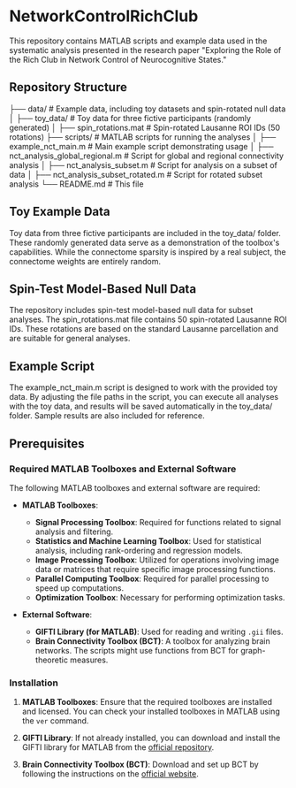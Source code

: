 # NetworkControlRichClub

This repository contains MATLAB scripts and example data used in the systematic analysis presented in the research paper "Exploring the Role of the Rich Club in Network Control of Neurocognitive States."

## Repository Structure
├── data/                    # Example data, including toy datasets and spin-rotated null data
│   ├── toy_data/            # Toy data for three fictive participants (randomly generated)
│   ├── spin_rotations.mat   # Spin-rotated Lausanne ROI IDs (50 rotations)
├── scripts/                 # MATLAB scripts for running the analyses
│   ├── example_nct_main.m                   # Main example script demonstrating usage
│   ├── nct_analysis_global_regional.m       # Script for global and regional connectivity analysis
│   ├── nct_analysis_subset.m                # Script for analysis on a subset of data
│   ├── nct_analysis_subset_rotated.m        # Script for rotated subset analysis
└── README.md                # This file

## Toy Example Data
Toy data from three fictive participants are included in the toy_data/ folder. These randomly generated data serve as a demonstration of the toolbox's capabilities. While the connectome sparsity is inspired by a real subject, the connectome weights are entirely random.

## Spin-Test Model-Based Null Data
The repository includes spin-test model-based null data for subset analyses. The spin_rotations.mat file contains 50 spin-rotated Lausanne ROI IDs. These rotations are based on the standard Lausanne parcellation and are suitable for general analyses.

## Example Script
The example_nct_main.m script is designed to work with the provided toy data. By adjusting the file paths in the script, you can execute all analyses with the toy data, and results will be saved automatically in the toy_data/ folder. Sample results are also included for reference.

## Prerequisites

### Required MATLAB Toolboxes and External Software

The following MATLAB toolboxes and external software are required:

- **MATLAB Toolboxes**:
  - **Signal Processing Toolbox**: Required for functions related to signal analysis and filtering.
  - **Statistics and Machine Learning Toolbox**: Used for statistical analysis, including rank-ordering and regression models.
  - **Image Processing Toolbox**: Utilized for operations involving image data or matrices that require specific image processing functions.
  - **Parallel Computing Toolbox**: Required for parallel processing to speed up computations.
  - **Optimization Toolbox**: Necessary for performing optimization tasks.

- **External Software**:
  - **GIFTI Library (for MATLAB)**: Used for reading and writing `.gii` files.
  - **Brain Connectivity Toolbox (BCT)**: A toolbox for analyzing  brain networks. The scripts might use functions from BCT for graph-theoretic measures.

### Installation

1. **MATLAB Toolboxes**: Ensure that the required toolboxes are installed and licensed. You can check your installed toolboxes in MATLAB using the `ver` command.

2. **GIFTI Library**: If not already installed, you can download and install the GIFTI library for MATLAB from the [official repository](https://www.artefact.tk/software/matlab/gifti/).

3. **Brain Connectivity Toolbox (BCT)**: Download and set up BCT by following the instructions on the [official website](https://www.nitrc.org/projects/bct/).
